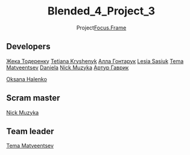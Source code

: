 <h1 align="center">Blended_4_Project_3</h1>
<p align="center">Project<a href="https://www.figma.com/file/svYOWHs6LAsoqMyYuTke8q/FocusFrame-2.0?type=design&node-id=0-1&mode=design&t=KgkgnwTmWmUmRpGu-0">Focus.Frame</a></p>
<h2>Developers</h2>

<a href="https://github.com/AgentGarrus" target="_blank">Жека Тодеренку</a>
<a href="https://github.com/TaniaFed" target="_blank">Tetiana Kryshenyk</a>
<a href="https://github.com/Alla186" target="_blank">Алла Гонтарук</a>
<a href="https://github.com/Cassel444" target="_blank">Lesia Sasiuk</a>
<a href="https://github.com/t-matveentsev" target="_blank">Tema Matveentsev</a>
<a href="https://github.com/DanielaChud" target="_blank">Daniela</a>
<a href="https://github.com/muzykanick" target="_blank">Nick Muzyka</a>
<a href="https://github.com/gallesSs" target="_blank">Артур Гаврик</a>

<a href="https://github.com/OksanaHalenko" target="_blank">Oksana Halenko</a>

<h2>Scram master</h2>
<a href="https://github.com/muzykanick" target="_blank">Nick Muzyka</a>
<h2>Team leader</h2>
<a href="https://github.com/t-matveentsev" target="_blank">Tema Matveentsev</a>
